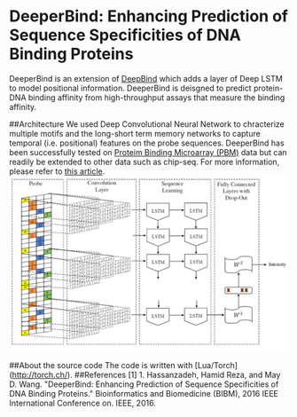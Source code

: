# DeeperBind: Enhancing Prediction of Sequence Specificities of DNA Binding Proteins
DeeperBind is an extension of [DeepBind](http://www.nature.com/nbt/journal/v33/n8/full/nbt.3300.html) which adds a layer of Deep LSTM to model positional information. DeeperBind is deisgned to predict protein-DNA binding affinity from high-throughput assays that measure the binding affinity.

##Architecture
We used Deep Convolutional Neural Network to chracterize multiple motifs and the long-short term memory networks to capture temporal (i.e. positional) features on the probe sequences. DeeperBind has been successfully tested on [Proteim Binding Microarray (PBM)](http://the_brain.bwh.harvard.edu/pbm.html) data but can readily be extended to other data such as chip-seq. For more information, please refer to [this article](http://ieeexplore.ieee.org/document/7822515/).
![Diagram](./diagram.png)

##About the source code
The code is written with [Lua/Torch] (http://torch.ch/). 
##References
[1] 1.	Hassanzadeh, Hamid Reza, and May D. Wang. "DeeperBind: Enhancing Prediction of Sequence Specificities of DNA Binding Proteins." Bioinformatics and Biomedicine (BIBM), 2016 IEEE International Conference on. IEEE, 2016.